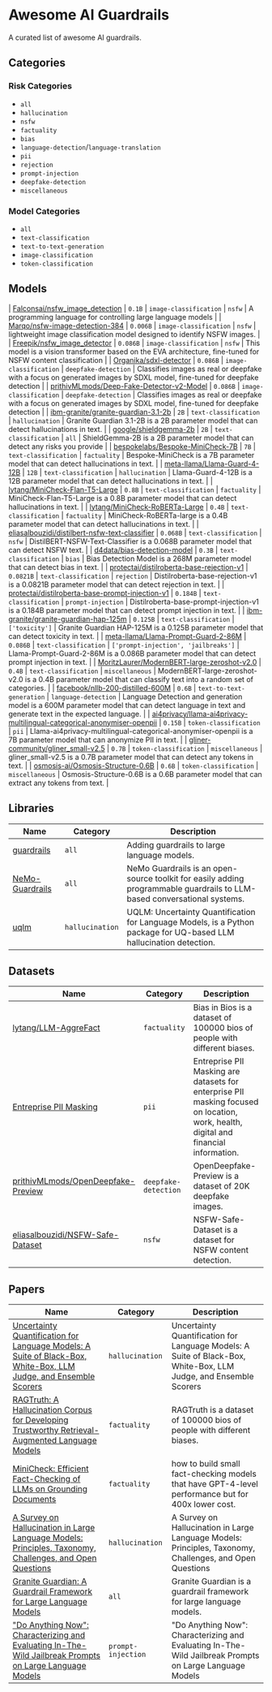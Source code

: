 # Awesome AI Guardrails

A curated list of awesome AI guardrails.

## Categories

### Risk Categories

- `all`
- `hallucination`
- `nsfw`
- `factuality`
- `bias`
- `language-detection`/`language-translation`
- `pii`
- `rejection`
- `prompt-injection`
- `deepfake-detection`
- `miscellaneous`

### Model Categories

- `all`
- `text-classification`
- `text-to-text-generation`
- `image-classification`
- `token-classification`

## Models

| [Falconsai/nsfw_image_detection](https://huggingface.co/Falconsai/nsfw_image_detection) | `0.1B` | `image-classification` | `nsfw` | A programming language for controlling large language models |
| [Marqo/nsfw-image-detection-384](https://huggingface.co/Marqo/nsfw-image-detection-384) | `0.006B` | `image-classification` | `nsfw` | lightweight image classification model designed to identify NSFW images. |
| [Freepik/nsfw_image_detector](https://huggingface.co/Freepik/nsfw_image_detector?not-for-all-audiences=true) | `0.086B` | `image-classification` | `nsfw` | This model is a vision transformer based on the EVA architecture, fine-tuned for NSFW content classification |
| [Organika/sdxl-detector](https://huggingface.co/Organika/sdxl-detector) | `0.086B` | `image-classification` | `deepfake-detection` | Classifies images as real or deepfake with a focus on generated images by SDXL model, fine-tuned for deepfake detection |
| [prithivMLmods/Deep-Fake-Detector-v2-Model](https://huggingface.co/prithivMLmods/Deep-Fake-Detector-v2-Model) | `0.086B` | `image-classification` | `deepfake-detection` | Classifies images as real or deepfake with a focus on generated images by SDXL model, fine-tuned for deepfake detection |
| [ibm-granite/granite-guardian-3.1-2b](https://huggingface.co/ibm-granite/granite-guardian-3.1-2b) | `2B` | `text-classification` | `hallucination` | Granite Guardian 3.1-2B is a 2B parameter model that can detect hallucinations in text. |
| [google/shieldgemma-2b](https://huggingface.co/google/shieldgemma-2b) | `2B` | `text-classification` | `all` | ShieldGemma-2B is a 2B parameter model that can detect any risks you provide |
| [bespokelabs/Bespoke-MiniCheck-7B](https://huggingface.co/bespokelabs/Bespoke-MiniCheck-7B) | `7B` | `text-classification` | `factuality` | Bespoke-MiniCheck is a 7B parameter model that can detect hallucinations in text. |
| [meta-llama/Llama-Guard-4-12B](https://huggingface.co/meta-llama/Llama-Guard-4-12B) | `12B` | `text-classification` | `hallucination` | Llama-Guard-4-12B is a 12B parameter model that can detect hallucinations in text. |
| [lytang/MiniCheck-Flan-T5-Large](https://huggingface.co/lytang/MiniCheck-Flan-T5-Large) | `0.8B` | `text-classification` | `factuality` | MiniCheck-Flan-T5-Large is a 0.8B parameter model that can detect hallucinations in text. |
| [lytang/MiniCheck-RoBERTa-Large](https://huggingface.co/lytang/MiniCheck-RoBERTa-Large) | `0.4B` | `text-classification` | `factuality` | MiniCheck-RoBERTa-large is a 0.4B parameter model that can detect hallucinations in text. |
| [eliasalbouzidi/distilbert-nsfw-text-classifier](https://huggingface.co/eliasalbouzidi/distilbert-nsfw-text-classifier) | `0.068B` | `text-classification` | `nsfw` | DistilBERT-NSFW-Text-Classifier is a 0.068B parameter model that can detect NSFW text. |
| [d4data/bias-detection-model](https://huggingface.co/d4data/bias-detection-model) | `0.3B` | `text-classification` | `bias` | Bias Detection Model is a 268M parameter model that can detect bias in text. |
| [protectai/distilroberta-base-rejection-v1](https://huggingface.co/protectai/distilroberta-base-rejection-v1) | `0.0821B` | `text-classification` | `rejection` | Distilroberta-base-rejection-v1 is a 0.0821B parameter model that can detect rejection in text. |
| [protectai/distilroberta-base-prompt-injection-v1](https://huggingface.co/protectai/distilroberta-base-prompt-injection-v1) | `0.184B` | `text-classification` | `prompt-injection` | Distilroberta-base-prompt-injection-v1 is a 0.184B parameter model that can detect prompt injection in text. |
| [ibm-granite/granite-guardian-hap-125m](https://huggingface.co/ibm-granite/granite-guardian-hap-125m) | `0.125B` | `text-classification` | `['toxicity']` | Granite Guardian HAP-125M is a 0.125B parameter model that can detect toxicity in text. |
| [meta-llama/Llama-Prompt-Guard-2-86M](https://huggingface.co/meta-llama/Llama-Prompt-Guard-2-86M) | `0.086B` | `text-classification` | `['prompt-injection', 'jailbreaks']` | Llama-Prompt-Guard-2-86M is a 0.086B parameter model that can detect prompt injection in text. |
| [MoritzLaurer/ModernBERT-large-zeroshot-v2.0](https://huggingface.co/MoritzLaurer/ModernBERT-large-zeroshot-v2.0) | `0.4B` | `text-classification` | `miscellaneous` | ModernBERT-large-zeroshot-v2.0 is a 0.4B parameter model that can classify text into a random set of categories. |
| [facebook/nllb-200-distilled-600M](https://huggingface.co/facebook/nllb-200-distilled-600M) | `0.6B` | `text-to-text-generation` | `language-detection` | Language Detection and generation model is a 600M parameter model that can detect language in text and generate text in the expected language. |
| [ai4privacy/llama-ai4privacy-multilingual-categorical-anonymiser-openpii](https://huggingface.co/ai4privacy/llama-ai4privacy-multilingual-categorical-anonymiser-openpii) | `0.15B` | `token-classification` | `pii` | Llama-ai4privacy-multilingual-categorical-anonymiser-openpii is a 7B parameter model that can anonymize PII in text. |
| [gliner-community/gliner_small-v2.5](https://huggingface.co/gliner-community/gliner_small-v2.5) | `0.7B` | `token-classification` | `miscellaneous` | gliner_small-v2.5 is a 0.7B parameter model that can detect any tokens in text. |
| [osmosis-ai/Osmosis-Structure-0.6B](https://huggingface.co/osmosis-ai/Osmosis-Structure-0.6B) | `0.6B` | `token-classification` | `miscellaneous` | Osmosis-Structure-0.6B is a 0.6B parameter model that can extract any tokens from text. |

## Libraries

| Name | Category | Description |
|------|----------|-------------|
| [guardrails](https://github.com/guardrails-ai/guardrails) | `all` | Adding guardrails to large language models. |
| [NeMo-Guardrails](https://github.com/NVIDIA/NeMo-Guardrails) | `all` | NeMo Guardrails is an open-source toolkit for easily adding programmable guardrails to LLM-based conversational systems. |
| [uqlm](https://github.com/cvs-health/uqlm) | `hallucination` | UQLM: Uncertainty Quantification for Language Models, is a Python package for UQ-based LLM hallucination detection. |

## Datasets

| Name | Category | Description |
|------|----------|-------------|
| [lytang/LLM-AggreFact](https://huggingface.co/datasets/lytang/LLM-AggreFact) | `factuality` | Bias in Bios is a dataset of 100000 bios of people with different biases. |
| [Entreprise PII Masking](https://huggingface.co/collections/ai4privacy/entreprise-pii-masking-68255aab0ad327ba71f3210f) | `pii` | Entreprise PII Masking are datasets for enterprise PII masking focused on location, work, health, digital and financial information. |
| [prithivMLmods/OpenDeepfake-Preview](https://huggingface.co/datasets/prithivMLmods/OpenDeepfake-Preview) | `deepfake-detection` | OpenDeepfake-Preview is a dataset of 20K deepfake images. |
| [eliasalbouzidi/NSFW-Safe-Dataset](https://huggingface.co/datasets/eliasalbouzidi/NSFW-Safe-Dataset?not-for-all-audiences=true) | `nsfw` | NSFW-Safe-Dataset is a dataset for NSFW content detection. |

## Papers

| Name | Category | Description |
|------|----------|-------------|
| [Uncertainty Quantification for Language Models: A Suite of Black-Box, White-Box, LLM Judge, and Ensemble Scorers](https://arxiv.org/abs/2504.19254) | `hallucination` | Uncertainty Quantification for Language Models: A Suite of Black-Box, White-Box, LLM Judge, and Ensemble Scorers |
| [RAGTruth: A Hallucination Corpus for Developing Trustworthy Retrieval-Augmented Language Models](https://arxiv.org/pdf/2401.00396) | `factuality` | RAGTruth is a dataset of 100000 bios of people with different biases. |
| [MiniCheck: Efficient Fact-Checking of LLMs on Grounding Documents](https://arxiv.org/pdf/2404.10774) | `factuality` | how to build small fact-checking models that have GPT-4-level performance but for 400x lower cost. |
| [A Survey on Hallucination in Large Language Models: Principles, Taxonomy, Challenges, and Open Questions](https://arxiv.org/pdf/2311.05232) | `hallucination` | A Survey on Hallucination in Large Language Models: Principles, Taxonomy, Challenges, and Open Questions |
| [Granite Guardian: A Guardrail Framework for Large Language Models](https://arxiv.org/abs/2412.07724) | `all` | Granite Guardian is a guardrail framework for large language models. |
| ["Do Anything Now": Characterizing and Evaluating In-The-Wild Jailbreak Prompts on Large Language Models](https://arxiv.org/abs/2308.03825) | `prompt-injection` | "Do Anything Now": Characterizing and Evaluating In-The-Wild Jailbreak Prompts on Large Language Models |